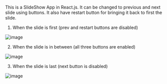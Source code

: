 This is a SlideShow App in React.js. It can be changed to previous and next slide using buttons. It also have restart button for bringing it back to first the slide.

1) When the slide is first (prev and restart buttons are disabled)

![image](https://user-images.githubusercontent.com/98461795/151230506-88173061-e30c-4c6e-aed1-54b827d8210a.png)

2) When the slide is in between (all three buttons are enabled)

![image](https://user-images.githubusercontent.com/98461795/151230635-b0e8c49b-fe1a-4d76-a662-1b996709b6e4.png)

3) When the slide is last (next button is disabled)

![image](https://user-images.githubusercontent.com/98461795/151230677-fdec5538-8c60-495e-b910-d3c9d63d4ac9.png)



